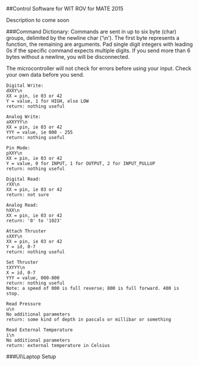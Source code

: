 ##Control Software for WIT ROV for MATE 2015

Description to come soon


###Command Dictionary:
Commands are sent in up to six byte (char) groups, delimited by the newline char ('\n').
The first byte represents a function, the remaining are arguments. Pad single digit integers with leading 0s if the specific command expects multiple digits. If you send more than 6 bytes without a newline, you will be disconnected.

The microcontroller will not check for errors before using your input. Check your own data before you send.
```
Digital Write:
dXXY\n
XX = pin, ie 03 or 42
Y = value, 1 for HIGH, else LOW
return: nothing useful

Analog Write:
aXXYYY\n
XX = pin, ie 03 or 42
YYY = value, ie 000 - 255
return: nothing useful

Pin Mode:
pXXY\n
XX = pin, ie 03 or 42
Y = value, 0 for INPUT, 1 for OUTPUT, 2 for INPUT_PULLUP
return: nothing useful

Digital Read:
rXX\n
XX = pin, ie 03 or 42
return: not sure

Analog Read:
hXX\n
XX = pin, ie 03 or 42
return: '0' to '1023'

Attach Thruster
sXXY\n
XX = pin, ie 03 or 42
Y = id, 0-7
return: nothing useful

Set Thruster
tXYYY\n
X = id, 0-7
YYY = value, 000-800
return: nothing useful
Note: a speed of 000 is full reverse; 800 is full forward. 400 is stop.

Read Pressure
u\n
No additional parameters
return: some kind of depth in pascals or millibar or something

Read External Temperature
i\n
No additional parameters
return: external temperature in Celsius
```

###UI\Laptop Setup



